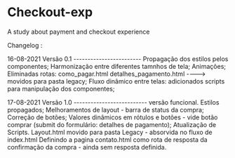 # Checkout-exp
A study about payment and checkout experience 


Changelog :



16-08-2021
Versão 0.1 ------------------------
Propagação dos estilos pelos componentes;
Harmonização entre diferentes tamnhos de tela;
Animações;
Eliminadas rotas:
    como_pagar.html
    detalhes_pagamento.html
    ----> movidos para pasta legacy;
Fluxo dinâmico entre telas:
    adicionados scripts para manipulação dos componentes;


17-08-2021
Versão 1.0 -------------------------- versão funcional.
Estilos propagados;
Melhoramentos de layout - barra de status da compra;
Correção de botões;
Valores dinâmicos em rótulos e botões - vide botão comprar (submit do formulário: detalhes de pagamento);
Atualização de Scripts.
Layout.html movido para pasta Legacy - absorvida no fluxo de index.html
Definindo a pagina contato.html como rota de resposta da confirmação da compra - ainda sem resposta definida.
